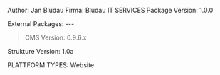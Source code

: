 Author: Jan Bludau
Firma: Bludau IT SERVICES
Package Version: 1.0.0

External Packages: ---

> CMS Version: 0.9.6.x

Strukture Version: 1.0a

PLATTFORM TYPES: Website